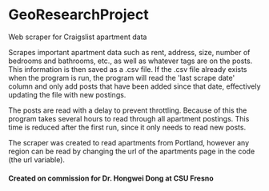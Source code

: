 # GeoResearchProject
Web scraper for Craigslist apartment data

Scrapes important apartment data such as rent, address, size, number of bedrooms and bathrooms, etc., as well as whatever tags are on the posts. This information is then saved as a .csv file. If the .csv file already exists when the program is run, the program will read the 'last scrape date' column and only add posts that have been added since that date, effectively updating the file with new postings.

The posts are read with a delay to prevent throttling. Because of this the program takes several hours to read through all apartment postings. This time is reduced after the first run, since it only needs to read new posts.

The scraper was created to read apartments from Portland, however any region can be read by changing the url of the apartments page in the code (the url variable). 

#### Created on commission for Dr. Hongwei Dong at CSU Fresno
